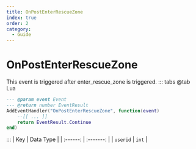 ```yaml
---
title: OnPostEnterRescueZone
index: true
order: 2
category:
  - Guide
---
```


# OnPostEnterRescueZone
This event is triggered after enter_rescue_zone is triggered.
::: tabs
@tab Lua
```lua
--- @param event Event
--- @return number EventResult
AddEventHandler("OnPostEnterRescueZone", function(event)
    --[[ ... ]]
    return EventResult.Continue
end)
```

:::
|    Key   | Data Type |
| :------: | :-------: |
| `userid` |   `int`   |